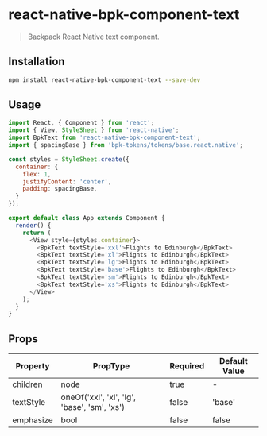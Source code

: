 # react-native-bpk-component-text

> Backpack React Native text component.

## Installation

```sh
npm install react-native-bpk-component-text --save-dev
```

## Usage

```js
import React, { Component } from 'react';
import { View, StyleSheet } from 'react-native';
import BpkText from 'react-native-bpk-component-text';
import { spacingBase } from 'bpk-tokens/tokens/base.react.native';

const styles = StyleSheet.create({
  container: {
    flex: 1,
    justifyContent: 'center',
    padding: spacingBase,
  }
});

export default class App extends Component {
  render() {
    return (
      <View style={styles.container}>
        <BpkText textStyle='xxl'>Flights to Edinburgh</BpkText>
        <BpkText textStyle='xl'>Flights to Edinburgh</BpkText>
        <BpkText textStyle='lg'>Flights to Edinburgh</BpkText>
        <BpkText textStyle='base'>Flights to Edinburgh</BpkText>
        <BpkText textStyle='sm'>Flights to Edinburgh</BpkText>
        <BpkText textStyle='xs'>Flights to Edinburgh</BpkText>
      </View>
    );
  }
}
```

## Props

| Property    | PropType                                     | Required | Default Value |
| ----------- | -------------------------------------------- | -------- | ------------- |
| children    | node                                         | true     | -             |
| textStyle   | oneOf('xxl', 'xl', 'lg', 'base', 'sm', 'xs') | false    | 'base'        |
| emphasize   | bool                                         | false    | false         |

